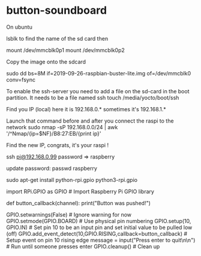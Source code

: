 # button-soundboard
On ubuntu

lsblk to find the name of the sd card
then

mount /dev/mmcblk0p1
mount /dev/mmcblk0p2

Copy the image onto the sdcard

sudo dd bs=8M if=2019-09-26-raspbian-buster-lite.img of=/dev/mmcblk0 conv=fsync

To enable the ssh-server you need to add a file on the sd-card in the boot partition.
It needs to be a file named ssh
touch /media/yocto/boot/ssh


Find you IP (local) here it is 192.168.0.* sometimes it's 192.168.1.*

Launch that command before and after you connect the raspi to the network
sudo nmap -sP 192.168.0.0/24 | awk '/^Nmap/{ip=$NF}/B8:27:EB/{print ip}'

Find the new IP, congrats, it's your raspi !

ssh pi@192.168.0.99
password =>
raspberry

update password: passwd raspberry


sudo apt-get install python-rpi.gpio python3-rpi.gpio


import RPi.GPIO as GPIO # Import Raspberry Pi GPIO library


def button_callback(channel):
    print("Button was pushed!")


GPIO.setwarnings(False) # Ignore warning for now
GPIO.setmode(GPIO.BOARD) # Use physical pin numbering
GPIO.setup(10, GPIO.IN) # Set pin 10 to be an input pin and set initial value to be pulled low (off)
GPIO.add_event_detect(10,GPIO.RISING,callback=button_callback) # Setup event on pin 10 rising edge
message = input("Press enter to quit\n\n") # Run until someone presses enter
GPIO.cleanup() # Clean up


